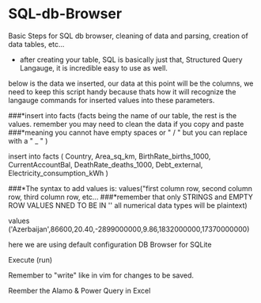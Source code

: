 # SQL-db-Browser
Basic Steps for SQL db browser, cleaning of data and parsing, creation of data tables, etc... 

- after creating your table, SQL is basically just that, Structured Query Langauge, it is incredible easy to use as well. 


below is the data we inserted, our data at this point will be the columns, we need to keep this script handy because thats how it will recognize
the langauge commands for inserted values into these parameters.

###*insert into facts (facts being the name of our table, the rest is the values. remember you may need to clean the data if you copy and paste
###*meaning you cannot have empty spaces or " / " but you can replace with a " _ " )

insert into facts
(
Country,
Area_sq_km,
BirthRate_births_1000,
CurrentAccountBal,
DeathRate_deaths_1000,
Debt_external,
Electricity_consumption_kWh
)

###*The syntax to add values is: values("first column row, second column row, third column row, etc... 
###*remember that only STRINGS and EMPTY ROW VALUES NNED TO BE IN '' all numerical data types will be plaintext)

values ('Azerbaijan',86600,20.40,-2899000000,9.86,1832000000,17370000000)



here we are using default configuration DB Browser for SQLite 

Execute (run)

Remember to "write" like in vim for changes to be saved.


Reember the Alamo & Power Query in Excel

